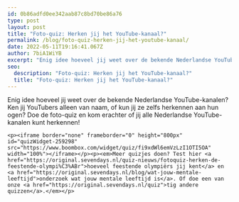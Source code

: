 ```yaml
---
id: 0b86adfd0ee342aab87c8bd70be86a76
type: post
layout: post
title: "Foto-quiz: Herken jij het YouTube-kanaal?"
permalink: /blog/foto-quiz-herken-jij-het-youtube-kanaal/
date: 2022-05-11T19:16:41.067Z
author: 7biA1WiYB
excerpt: "Enig idee hoeveel jij weet over de bekende Nederlandse YouTube-kanalen? Ken jij YouTubers alleen van naam, of kun jij ze zelfs herkennen aan hun ogen? Doe de foto-quiz en kom erachter of jij alle Nederlandse YouTube-kanalen kunt herkennen!  "
seo:
  description: "Foto-quiz: Herken jij het YouTube-kanaal?"
  title: "Foto-quiz: Herken jij het YouTube-kanaal?"
---
```

Enig idee hoeveel jij weet over de bekende Nederlandse YouTube-kanalen? Ken jij YouTubers alleen van naam, of kun jij ze zelfs herkennen aan hun ogen? Doe de foto-quiz en kom erachter of jij alle Nederlandse YouTube-kanalen kunt herkennen!  

    <p><iframe border="none" frameborder="0" height="800px" id="quizWidget-259298" src="https://www.boombox.com/widget/quiz/fi9xdWl6emVzLzI1OTI5OA" width="100%"></iframe></p><p><em>Meer quizjes doen? Test hier <a href="https://original.sevendays.nl/quiz-nieuws/fotoquiz-herken-de-feestende-olympi%C3%ABr">hoeveel feestende olympiërs jij kent</a> en <a href="https://original.sevendays.nl/blog/wat-jouw-mentale-leeftijd">onderzoek wat jouw mentale leeftijd is</a>. Of doe een van onze <a href="https://original.sevendays.nl/quiz">tig andere quizzen</a>.</em></p>  
